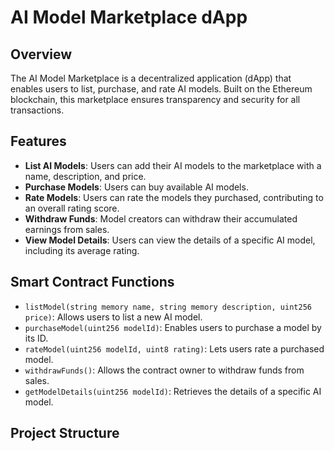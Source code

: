 # AI Model Marketplace dApp

## Overview
The AI Model Marketplace is a decentralized application (dApp) that enables users to list, purchase, and rate AI models. Built on the Ethereum blockchain, this marketplace ensures transparency and security for all transactions. 

## Features
- **List AI Models**: Users can add their AI models to the marketplace with a name, description, and price.
- **Purchase Models**: Users can buy available AI models.
- **Rate Models**: Users can rate the models they purchased, contributing to an overall rating score.
- **Withdraw Funds**: Model creators can withdraw their accumulated earnings from sales.
- **View Model Details**: Users can view the details of a specific AI model, including its average rating.

## Smart Contract Functions
- `listModel(string memory name, string memory description, uint256 price)`: Allows users to list a new AI model.
- `purchaseModel(uint256 modelId)`: Enables users to purchase a model by its ID.
- `rateModel(uint256 modelId, uint8 rating)`: Lets users rate a purchased model.
- `withdrawFunds()`: Allows the contract owner to withdraw funds from sales.
- `getModelDetails(uint256 modelId)`: Retrieves the details of a specific AI model.

## Project Structure
